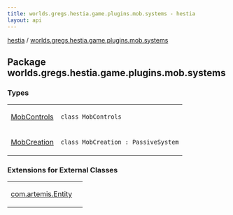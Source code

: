 ```yaml
---
title: worlds.gregs.hestia.game.plugins.mob.systems - hestia
layout: api
---
```


<div class='api-docs-breadcrumbs'><a href="../index.html">hestia</a> / <a href="./index.html">worlds.gregs.hestia.game.plugins.mob.systems</a></div>

## Package worlds.gregs.hestia.game.plugins.mob.systems

### Types

<table class="api-docs-table">
<tbody>
<tr>
<td markdown="1">

<a href="-mob-controls/index.html">MobControls</a>


</td>
<td markdown="1">
<div class="signature"><code><span class="keyword">class </span><span class="identifier">MobControls</span></code></div>

</td>
</tr>
<tr>
<td markdown="1">

<a href="-mob-creation/index.html">MobCreation</a>


</td>
<td markdown="1">
<div class="signature"><code><span class="keyword">class </span><span class="identifier">MobCreation</span>&nbsp;<span class="symbol">:</span>&nbsp;<span class="identifier">PassiveSystem</span></code></div>

</td>
</tr>
</tbody>
</table>

### Extensions for External Classes

<table class="api-docs-table">
<tbody>
<tr>
<td markdown="1">

<a href="com.artemis.-entity/index.html">com.artemis.Entity</a>


</td>
<td markdown="1">

</td>
</tr>
</tbody>
</table>
